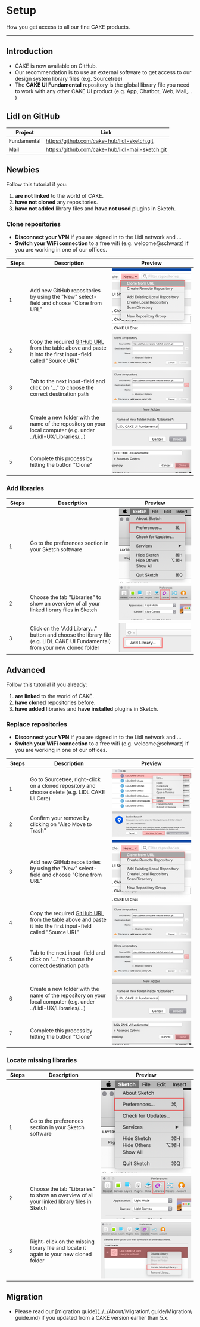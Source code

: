 # Setup

How you get access to all our fine CAKE products.

---

## Introduction

- CAKE is now available on GitHub.
- Our recommendation is to use an external software to get access to our design system library files (e.g. Sourcetree)
- The **CAKE UI Fundamental** repository is the global library file you need to work with any other CAKE UI product (e.g. App, Chatbot, Web, Mail,… )


## Lidl on GitHub

| Project | Link |
|---|---|
| Fundamental | <https://github.com/cake-hub/lidl-sketch.git> |
| Mail | <https://github.com/cake-hub/lidl-mail-sketch.git> |


## Newbies

Follow this tutorial if you:

1. **are not linked** to the world of CAKE.
1. **have not cloned** any repositories.
1. **have not added** library files and **have not used** plugins in Sketch.


### Clone repositories

- **Disconnect your VPN** if you are signed in to the Lidl network and …
- **Switch your WiFi connection** to a free wifi (e.g. welcome@schwarz) if you are working in one of our offices.

| Steps | Description | Preview |
|---|---|---|
| 1 | Add new GitHub repositories by using the "New" select-field and choose "Clone from URL" | ![Step 1: Add new repository](assets/repositories/3-add-new-respository.png) |
| 2 | Copy the required [GitHub URL](#introduction) from the table above and paste it into the first input-field called "Source URL" | ![Step 2: copy-path](assets/repositories/4-copy-path.png)|
| 3 | Tab to the next input-field and click on "…" to choose the correct destination path |![Step 3: Choose destination](assets/repositories/5-choose-destination.png) |
| 4 |  Create a new folder with the name of the repository on your local computer (e.g. under ../Lidl-UX/Libraries/…) | ![Step 4: Create new folder](assets/repositories/6-create-new-folder.png) |
| 5 | Complete this process by hitting the button "Clone" | ![Step 5: Clone](assets/repositories/7-clone.png)|


### Add libraries

| Steps | Description | Preview |
|---|---|---|
| 1 | Go to the preferences section in your Sketch software | ![Step 1: Preferences](assets/sketch/1-preferences.png)|
| 2 | Choose the tab "Libraries" to show an overview of all your linked library files in Sketch | ![Step 2: Libraries](assets/sketch/2-libraries.png)|
| 3 | Click on the "Add Library…" button and choose the library file (e.g. LIDL CAKE UI Fundamental) from your new cloned folder | ![Step 3: Add library](assets/sketch/3-add-library.png)|


## Advanced

Follow this tutorial if you already:

1. **are linked** to the world of CAKE.
1. **have cloned** repositories before.
1. **have added** libraries and **have installed** plugins in Sketch.


### Replace repositories

- **Disconnect your VPN** if you are signed in to the Lidl network and …
- **Switch your WiFi connection** to a free wifi (e.g. welcome@schwarz) if you are working in one of our offices.

| Steps | Description | Preview |
|---|---|---|
| 1 | Go to Sourcetree, right-click on a cloned repository and choose delete (e.g. LIDL CAKE UI Core) | ![Step 1: Delete](assets/repositories/1-delete.png)|
| 2 | Confirm your remove by clicking on "Also Move to Trash" | ![Step 2: Confirm remove](assets/repositories/2-confirm-remove.png) |
| 3 | Add new GitHub repositories by using the "New" select-field and choose "Clone from URL" | ![Step 3: Add new repository](assets/repositories/3-add-new-respository.png) |
| 4 | Copy the required [GitHub URL](#introduction) from the table above and paste it into the first input-field called "Source URL" | ![Step 4: copy-path](assets/repositories/4-copy-path.png)|
| 5 | Tab to the next input-field and click on "…" to choose the correct destination path |![Step 5: Choose destination](assets/repositories/5-choose-destination.png) |
| 6 |  Create a new folder with the name of the repository on your local computer (e.g. under ../Lidl-UX/Libraries/…) | ![Step 6: Create new folder](assets/repositories/6-create-new-folder.png) |
| 7 | Complete this process by hitting the button "Clone" | ![Step 7: Clone](assets/repositories/7-clone.png)|


### Locate missing libraries

| Steps | Description | Preview |
|---|---|---|
| 1 | Go to the preferences section in your Sketch software | ![Step 1: Preferences](assets/sketch/1-preferences.png)|
| 2 | Choose the tab "Libraries" to show an overview of all your linked library files in Sketch | ![Step 2: Libraries](assets/sketch/2-libraries.png)|
| 3 | Right-click on the missing library file and locate it again to your new cloned folder | ![Step 3: Locate library](assets/sketch/4-locate-library.png)|


## Migration

- Please read our [migration guide](../../About/Migration\ guide/Migration\ guide.md) if you updated from a CAKE version earlier than 5.x.
